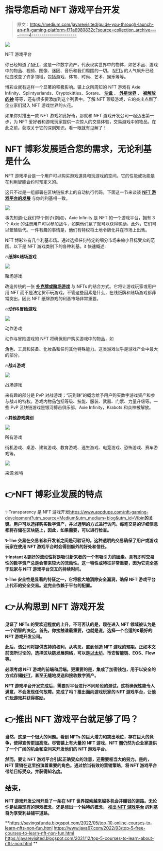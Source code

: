 # 指导您启动 NFT 游戏平台开发

> 原文：<https://medium.com/javarevisited/guide-you-through-launch-an-nft-gaming-platform-f71a6980832c?source=collection_archive---------4----------------------->

![](img/8714ea97db6afc168897f5f2c74bcbcd.png)

NFT 游戏平台

你已经知道了[NFT](/javarevisited/10-best-nfts-courses-and-certifications-for-beginners-to-learn-non-fungible-tokens-in-2022-3f36a4374ba)，这是一种数字资产，代表现实世界中的物体，如艺术品、游戏中的物品、视频、图像、迷因、音乐和我们周围的一切。 [NFTs](https://javarevisited.blogspot.com/2021/12/top-5-courses-to-learn-about-nfts-non.html) 的人气飙升已经彻底改变了许多领域，包括游戏、体育、时尚、艺术、娱乐等等。

博彩业就有这样一个显著的积极影响。镇上众所周知的 NFT 游戏有 Axie Infinity、Splintyerlands、Cryptokitties、Sorare、 [**沙盒**](https://www.sandbox.game/en/) 、 [**外星世界**](https://alienworlds.io/) 、 [**被解放的神**](https://godsunchained.com/) 等等，还有很多要添加到这个列表中。了解 NFT 顶级游戏，它的突出点燃了企业家们潜入 NFT 游戏世界的火花。

如果你对推出一款 NFT 游戏如此好奇，那就和 NFT 游戏开发公司一起迈出第一步，为 NFT 爱好者和游戏玩家提供一次惊人的交易体验，交易游戏中的物品。在此之前，获取关于它的深刻知识。看一眼就有见解了！

# **NFT 博彩发展适合您的需求，无论利基是什么**

NFT 游戏平台是一个用户可以购买游戏道具和玩游戏的空间。它的性能或功能是在利用智能合约时预定义的。

这只不过是一组部署在区块链技术上的自动执行代码。下面这一节来谈谈 [**NFT 游戏平台的发展**](https://www.appdupe.com/nft-gaming-development?utm_source=Medium&utm_medium=blog&utm_id=VIbin) 与你的利基相一致。

[![](img/6b41828294d72a96a40c6e6d671ff319.png)](https://www.java67.com/2022/03/top-5-free-courses-to-learn-nft-non-fun.html)

事先知道:让我们举个例子(例如)，Axie Infinity 是 NFT 的一个游戏平台，拥有 3 个 Axie 的注册用户可以参加战斗，如果他们赢了就可以获得奖励。此外，它们可以繁殖后代。一件有趣的事情是，他们有特权将土地令牌化并在市场上出售。

NFT 博彩业有几个利基市场。通过选择任何特定的细分市场来缩小目标受众的范围。以下是 NFT 游戏类别下的各种利基。it 快速概述:

🔥**纸牌&赌场游戏**

![](img/7c815fa48887cd1aac33accb6b3c5851.png)

赌场游戏

改造传统的一张 [**扑克牌或赌场游戏**](https://en.wikipedia.org/wiki/Card_game) 与 NFTs 的结合方式。它将让游戏玩家或用户用 NFT 而不是法定货币玩游戏。不管这些因素是什么，在线纸牌和赌场游戏都非常突出，因此 NFT 纸牌游戏的利基市场非常重要。

🔥**动作&冒险游戏**

[![](img/16dfa00929641d6f2d2f68eb66c70d36.png)](https://javarevisited.blogspot.com/2019/03/5-free-game-development-courses-unity-corona-libgdx-java.html)

动作游戏

动作与冒险游戏的 NFT 将确保用户购买游戏中的物品，如

角色、工具和装备、化妆品和任何其他特殊能力。这类游戏似乎是游戏产业中最大的部分。

🔥**战斗游戏**

[![](img/5181eed1392bd63170f7685e4c49d502.png)](https://www.java67.com/2021/03/best-unity-game-.html)

战场游戏

来有趣的部分是 PvP 对战游戏；“玩到赚”的概念给予用户购买数字游戏资产和参与战斗的特权。游戏内物品包括等级、技能、服装、武器、门票、力量升级等。一些 PvP 区块链游戏是银河搏击俱乐部，Axie Infinity，Krabots 和众神被解放。

🔥**其他游戏类别**

[![](img/693a8016b7b257273c11eba239803794.png)](https://medium.com/javarevisited/6-best-game-development-books-courses-for-java-and-android-developers-3861bdaa4a79)

所有游戏

街机游戏、桌游、建筑游戏、教育游戏、逃生游戏、电竞游戏、恐怖游戏、赛车游戏等。

![](img/7862f572691f3f0c68c2108d1e9995fb.png)

来源:推特

# 👉**NFT 博彩业发展的特点**

✨Transparency 是 NFT 游戏开发<https://www.appdupe.com/nft-gaming-development?utm_source=Medium&utm_medium=blog&utm_id=VIbin>**的关键。用户可以选择购买数字资产，并以透明的方式进行访问。每笔交易的详细信息都将存储在区块链上，因此，如果需要，可以进行检查。**

**✨The 交易在交易者和开发者之间是可验证的。这种透明的交易确保了用户或游戏玩家在使用 NFT 游戏平台时会得到额外的好处和信任。**

**✨Instant &更好的流动性将是吸引新来者的一个有吸引力的因素。具有即时交易性的数字资产总是会带来较大的流动性。这一特性或特征非常重要，因为它完全基于玩家与 NFT 游戏平台交互的持续时间。**

**✨The 安全性是显著的特征之一，它将极大地消除安全漏洞，确保 NFT 游戏平台上代币的安全交易。这完全依赖于平台的配置。**

# **👉**从构思到 NFT 游戏开发****

**见证了 NFTs 的受欢迎程度的上升，不可否认的是，现在进入 NFT 领域被认为是一个明智的决定。首先，你接触谁最重要，也就是说，选择一个合适的&最好的 NFT 游戏开发公司。**

**此后，该公司将提供支持的权利，从构思，直到创造 NFT 游戏的预期。正如本文前面所讨论的，选择区块链发展网络，可以是[以太坊](https://javarevisited.blogspot.com/2021/11/top-5-courses-to-learn-ethereum-for.html)、币安智能链、EOS、Flow 等。**

**必须考虑 NFT 游戏的前端和后端。更重要的是，集成了加密钱包，用于以安全的方式存储[NFT](https://www.courserevisited.com/2022/02/10-best-courses-to-learn-nft-in-2022.html)，甚至无缝地发送和接收数字资产。**

**NFT 游戏平台开发完成后，需要对平台进行不同阶段的测试，这将确保性能令人满意，不会发现任何故障。完成了吗？推出面向游戏玩家的 NFT 游戏平台，让他们玩游戏并获得奖励。**

# **👉推出 NFT 游戏平台就足够了吗？**

**当然，这是一个很大的问题。看到 NFTs 的巨大潜力和突出地位，存在巨大的竞争，使得宣传更加高涨。尽管镇上有大量的 NFT 游戏，NFT 圈仍然为企业家提供了一个广阔的机会和空间来开发他们的 NFT 游戏平台。**

**然而，要让 NFT 游戏平台引起正确受众的注意，还需要相当大的努力。是的，NFT 营销在这里扮演着重要的角色。通过恰当有效的营销策略，将 NFT 游戏平台带给目标受众，并获得知名度。**

## ****结束，****

**NFT 游戏开发公司开启了一条在 NFT 世界探索越来越多机会并赚钱的道路。无论你是依靠现有的游戏概念，还是想出一个独特的概念， [**推出 NFT 游戏平台**](https://www.appdupe.com/nft-gaming-development?utm_source=Medium&utm_medium=blog&utm_id=VIbin) 的利基将为享受利益铺平道路。**

**<https://savingsfunda.blogspot.com/2022/05/top-10-online-courses-to-learn-nfts-non-fun.html>  <https://www.java67.com/2022/03/top-5-free-courses-to-learn-nft-non-fun.html>  <https://javarevisited.blogspot.com/2021/12/top-5-courses-to-learn-about-nfts-non.html> **